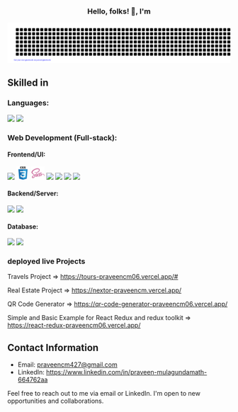 <h3 align="center">Hello, folks! 👋, I'm </h3>

![gitartwork](gitartwork.svg)

## Skilled in

### Languages: 
<div>
  <img src="https://blog.canadianwebhosting.com/wp-content/uploads/2018/04/javascript-logo.png" height="30">
  <img src="https://logos-world.net/wp-content/uploads/2022/07/Java-Logo-700x394.png" height="34">
</div>

### Web Development (Full-stack):

#### Frontend/UI:

<div>
<img src="https://d2eip9sf3oo6c2.cloudfront.net/tags/images/000/000/184/landscape/html5.png" height="30">
<img src="https://raw.githubusercontent.com/devicons/devicon/master/icons/css3/css3-original-wordmark.svg" height="30">
<img src="https://raw.githubusercontent.com/devicons/devicon/master/icons/sass/sass-original.svg" height="30">
<img src="https://www.vectorlogo.zone/logos/tailwindcss/tailwindcss-icon.svg" height="30">
<img src="https://img.icons8.com/color/452/bootstrap.png" height="30">
<img src="https://upload.wikimedia.org/wikipedia/commons/thumb/a/a7/React-icon.svg/1200px-React-icon.svg.png" height="30">
<img src="https://brandslogos.com/wp-content/uploads/images/redux-logo-vector.svg" height="30">
</div>

#### Backend/Server:

<div>
<img src="https://cdn.iconscout.com/icon/free/png-512/node-js-1174925.png" height="36">
<img src="https://encrypted-tbn0.gstatic.com/images?q=tbn:ANd9GcR0syl-pMTbiJQw4yW4R0Ll8A3a-K8jAw2M_Q&usqp=CAU" height="30">
</div>

#### Database:

<div>
<img src="https://download.logo.wine/logo/MySQL/MySQL-Logo.wine.png" height="40">
<img src="https://img.icons8.com/color/452/mongodb.png" height="39">
</div>


### deployed live Projects
Travels Project => https://tours-praveencm06.vercel.app/#

Real Estate Project => https://nextor-praveencm.vercel.app/

QR Code Generator => https://qr-code-generator-praveencm06.vercel.app/

Simple and Basic Example for React Redux and redux toolkit => https://react-redux-praveencm06.vercel.app/

## Contact Information
- Email: praveencm427@gmail.com
- LinkedIn: https://www.linkedin.com/in/praveen-mulagundamath-664762aa

Feel free to reach out to me via email or LinkedIn. I'm open to new opportunities and collaborations.
